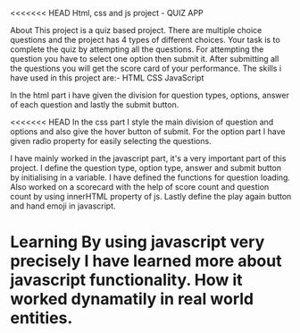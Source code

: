 <<<<<<< HEAD
Html, css and js project - QUIZ APP

About
This project is a quiz based project. There are multiple choice questions and the project has 4 types of different choices. Your task is to complete the quiz by attempting all the questions. For attempting the question you have to select one option then submit it. After submitting all the questions you will get the score card of your performance.
The skills i have used in this project are:-
HTML
CSS
JavaScript

In the html part i have given the division for question types, options, answer of each question and lastly the submit button.

<<<<<<< HEAD
In the css part I style the main division of question and options and also give the hover button of submit. For the option part I have given radio property for easily selecting the questions.

I have mainly worked in the javascript part, it's a very important part of this project. I define the question type, option type, answer and submit button by initialising in a variable. I have defined the functions for question loading. Also worked on a scorecard with the help of score count and question count by using innerHTML property of js. Lastly define the play again button and hand emoji in javascript.

Learning
By using javascript very precisely I have learned more about javascript functionality. How it worked dynamatily in real world entities.
=======

